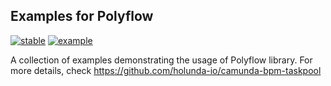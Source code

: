 ## Examples for Polyflow

[![stable](https://img.shields.io/badge/lifecycle-STABLE-green.svg)](https://github.com/holisticon#open-source-lifecycle)
[![example](https://img.shields.io/badge/lifecycle-EXAMPLE-blue.svg)](https://github.com/holisticon#open-source-lifecycle)

A collection of examples demonstrating the usage of Polyflow library.
For more details, check https://github.com/holunda-io/camunda-bpm-taskpool
